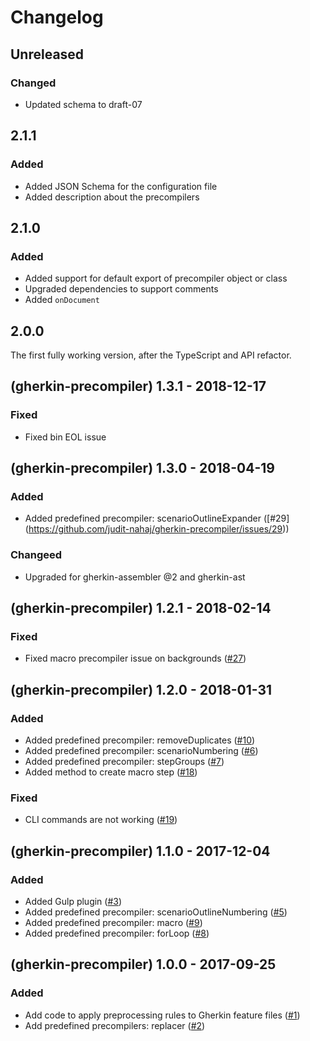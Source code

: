 # Changelog

## Unreleased

### Changed

- Updated schema to draft-07

## 2.1.1

### Added

- Added JSON Schema for the configuration file
- Added description about the precompilers

## 2.1.0

### Added

- Added support for default export of precompiler object or class
- Upgraded dependencies to support comments
- Added `onDocument`

## 2.0.0

The first fully working version, after the TypeScript and API refactor.

## (gherkin-precompiler) 1.3.1 - 2018-12-17

### Fixed

- Fixed bin EOL issue

## (gherkin-precompiler) 1.3.0 - 2018-04-19

### Added

- Added predefined precompiler: scenarioOutlineExpander ([#29]
(https://github.com/judit-nahaj/gherkin-precompiler/issues/29))

### Changeed

- Upgraded for gherkin-assembler @2 and gherkin-ast

## (gherkin-precompiler) 1.2.1 - 2018-02-14

### Fixed

- Fixed macro precompiler issue on backgrounds ([#27](http://github.com/judit-nahaj/gherkin-precompiler/issues/27))

## (gherkin-precompiler) 1.2.0 - 2018-01-31

### Added

- Added predefined precompiler: removeDuplicates ([#10](https://github.com/judit-nahaj/gherkin-precompiler/issues/10))
- Added predefined precompiler: scenarioNumbering ([#6](https://github.com/judit-nahaj/gherkin-precompiler/issues/6))
- Added predefined precompiler: stepGroups ([#7](https://github.com/judit-nahaj/gherkin-precompiler/issues/7))
- Added method to create macro step ([#18](https://github.com/judit-nahaj/gherkin-precompiler/issues/18))

### Fixed

- CLI commands are not working ([#19](http://github.com/judit-nahaj/gherkin-precompiler/issues/19))

## (gherkin-precompiler) 1.1.0 - 2017-12-04

### Added

- Added Gulp plugin ([#3](https://github.com/judit-nahaj/gherkin-precompiler/issues/3))
- Added predefined precompiler: scenarioOutlineNumbering ([#5](https://github.com/judit-nahaj/gherkin-precompiler/issues/5))
- Added predefined precompiler: macro ([#9](https://github.com/judit-nahaj/gherkin-precompiler/issues/9))
- Added predefined precompiler: forLoop ([#8](https://github.com/judit-nahaj/gherkin-precompiler/issues/8))

## (gherkin-precompiler) 1.0.0 - 2017-09-25

### Added

- Add code to apply preprocessing rules to Gherkin feature files ([#1](https://github.com/judit-nahaj/gherkin-precompiler/issues/1))
- Add predefined precompilers: replacer ([#2](https://github.com/judit-nahaj/gherkin-precompiler/issues/2))